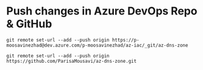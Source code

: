 # Push changes in Azure DevOps Repo & GitHub
```
git remote set-url --add --push origin https://p-moosavinezhad@dev.azure.com/p-moosavinezhad/az-iac/_git/az-dns-zone

git remote set-url --add --push origin https://github.com/ParisaMousavi/az-dns-zone.git
```